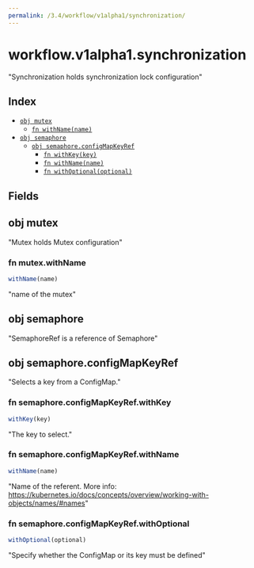 ```yaml
---
permalink: /3.4/workflow/v1alpha1/synchronization/
---
```


# workflow.v1alpha1.synchronization

"Synchronization holds synchronization lock configuration"

## Index

* [`obj mutex`](#obj-mutex)
  * [`fn withName(name)`](#fn-mutexwithname)
* [`obj semaphore`](#obj-semaphore)
  * [`obj semaphore.configMapKeyRef`](#obj-semaphoreconfigmapkeyref)
    * [`fn withKey(key)`](#fn-semaphoreconfigmapkeyrefwithkey)
    * [`fn withName(name)`](#fn-semaphoreconfigmapkeyrefwithname)
    * [`fn withOptional(optional)`](#fn-semaphoreconfigmapkeyrefwithoptional)

## Fields

## obj mutex

"Mutex holds Mutex configuration"

### fn mutex.withName

```ts
withName(name)
```

"name of the mutex"

## obj semaphore

"SemaphoreRef is a reference of Semaphore"

## obj semaphore.configMapKeyRef

"Selects a key from a ConfigMap."

### fn semaphore.configMapKeyRef.withKey

```ts
withKey(key)
```

"The key to select."

### fn semaphore.configMapKeyRef.withName

```ts
withName(name)
```

"Name of the referent. More info: https://kubernetes.io/docs/concepts/overview/working-with-objects/names/#names"

### fn semaphore.configMapKeyRef.withOptional

```ts
withOptional(optional)
```

"Specify whether the ConfigMap or its key must be defined"
